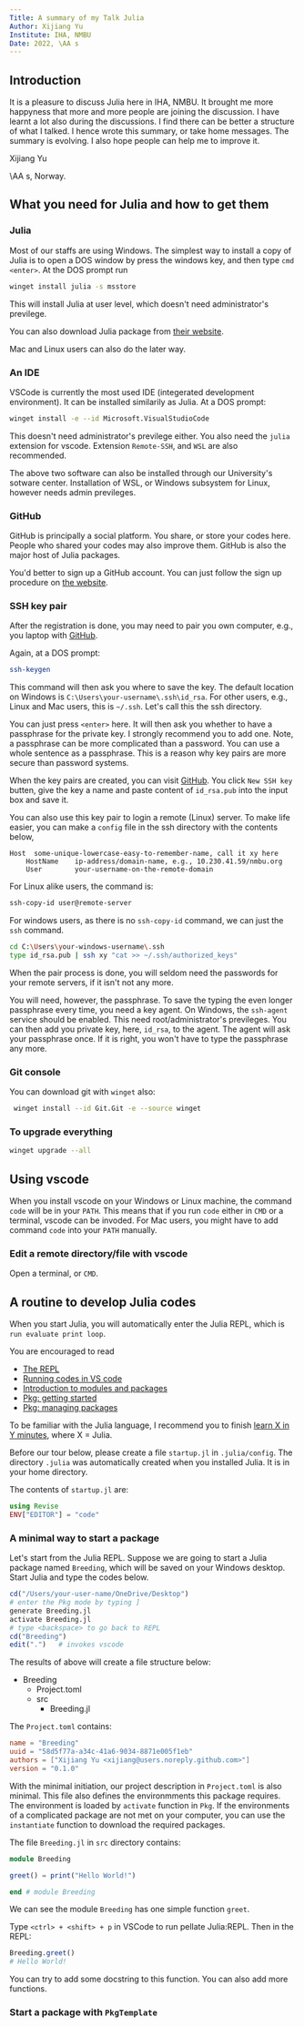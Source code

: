 ```yaml
---
Title: A summary of my Talk Julia
Author: Xijiang Yu
Institute: IHA, NMBU
Date: 2022, \AA s
---
```


## Introduction

It is a pleasure to discuss Julia here in IHA, NMBU.
It brought me more happyness that more and more people are joining the discussion.
I have learnt a lot also during the discussions.
I find there can be better a structure of what I talked.
I hence wrote this summary, or take home messages.
The summary is evolving.
I also hope people can help me to improve it.

Xijiang Yu

\AA s, Norway.

## What you need for Julia and how to get them

### Julia

Most of our staffs are using Windows.
The simplest way to install a copy of Julia is to open a DOS window
by press the windows key, and then type `cmd <enter>`.
At the DOS prompt run

```bash
winget install julia -s msstore
```

This will install Julia at user level, which doesn't need administrator's previlege.

You can also download Julia package from [their website](https://julialang.org/downloads/).

Mac and Linux users can also do the later way.

### An IDE

VSCode is currently the most used IDE (integerated development environment).
It can be installed similarily as Julia.
At a DOS prompt:

```bash
winget install -e --id Microsoft.VisualStudioCode
```

This doesn't need administrator's previlege either.
You also need the `julia` extension for vscode.
Extension `Remote-SSH`, and `WSL` are also recommended.

The above two software can also be installed through our University's sotware center.
Installation of WSL, or Windows subsystem for Linux, however needs admin previleges.

### GitHub

GitHub is principally a social platform.
You share, or store your codes here.
People who shared your codes may also improve them.
GitHub is also the major host of Julia packages.

You'd better to sign up a GitHub account.
You can just follow the sign up procedure on [the website](https://github.com/).

### SSH key pair

After the registration is done, you may need to pair you own computer,
e.g., you laptop with [GitHub](https://github.com/).

Again, at a DOS prompt:

```bash
ssh-keygen
```

This command will then ask you where to save the key.
The default location on Windows is `C:\Users\your-username\.ssh\id_rsa`.
For other users, e.g., Linux and Mac users, this is `~/.ssh`.
Let's call this the ssh directory.

You can just press `<enter>` here.
It will then ask you whether to have a passphrase for the private key.
I strongly recommend you to add one.
Note, a passphrase can be more complicated than a password.
You can use a whole sentence as a passphrase.
This is a reason why key pairs are more secure than password systems.

When the key pairs are created, you can visit
[GitHub](https://github.com/settings/keys).
You click `New SSH key` butten, give the key a name and paste content of `id_rsa.pub`
into the input box and save it.

You can also use this key pair to login a remote (Linux) server.
To make life easier, you can make a `config` file in the ssh directory with the contents below,

```config
Host  some-unique-lowercase-easy-to-remember-name, call it xy here
	HostName    ip-address/domain-name, e.g., 10.230.41.59/nmbu.org
	User        your-username-on-the-remote-domain
```

For Linux alike users, the command is:

```bash
ssh-copy-id user@remote-server
```

For windows users, as there is no `ssh-copy-id` command, we can just the `ssh` command.

```bash
cd C:\Users\your-windows-username\.ssh
type id_rsa.pub | ssh xy "cat >> ~/.ssh/authorized_keys"
```

When the pair process is done, you will seldom need the passwords
for your remote servers, if it isn't not any more.

You will need, however, the passphrase.
To save the typing the even longer passphrase every time, you need a key agent.
On Windows, the `ssh-agent` service should be enabled.
This need root/administrator's previleges.
You can then add you private key, here, `id_rsa`, to the agent.
The agent will ask your passphrase once.
If it is right, you won't have to type the passphrase any more.

### Git console

You can download git with `winget` also:

```bash
 winget install --id Git.Git -e --source winget 
 ```

### To upgrade everything

```bash
winget upgrade --all
```

## Using vscode

When you install vscode on your Windows or Linux machine,
the command `code` will be in your `PATH`.
This means that if you run `code` either in `CMD` or a terminal,
vscode can be invoded.
For Mac users, you might have to add command `code` into your
`PATH` manually.

### Edit a remote directory/file with vscode

Open a terminal, or `CMD`.

## A routine to develop Julia codes

When you start Julia, you will automatically enter the Julia REPL,
which is `run evaluate print loop`.

You are encouraged to read

- [The REPL](https://en.wikibooks.org/wiki/Introducing_Julia/The_REPL)
- [Running codes in VS code](https://www.julia-vscode.org/docs/stable/userguide/runningcode/)
- [Introduction to modules and packages](https://en.wikibooks.org/wiki/Introducing_Julia/Modules_and_packages)
- [Pkg: getting started](https://pkgdocs.julialang.org/v1.6/getting-started/)
- [Pkg: managing packages](https://pkgdocs.julialang.org/v1.6/managing-packages/)

To be familiar with the Julia language, I recommend you to finish
[learn X in Y minutes](https://learnxinyminutes.com/docs/julia/), where X = Julia.

Before our tour below, please create a file `startup.jl` in `.julia/config`.
The directory `.julia` was automatically created when you installed Julia.
It is in your home directory.

The contents of `startup.jl` are:

```julia
using Revise
ENV["EDITOR"] = "code"
```

### A minimal way to start a package

Let's start from the Julia REPL.
Suppose we are going to start a Julia package named `Breeding`,
which will be saved on your Windows desktop.
Start Julia and type the codes below.

```julia
cd("/Users/your-user-name/OneDrive/Desktop")
# enter the Pkg mode by typing ]
generate Breeding.jl
activate Breeding.jl
# type <backspace> to go back to REPL
cd("Breeding")
edit(".")   # invokes vscode
```

The results of above will create a file structure below:

- Breeding
  - Project.toml
  - src
    - Breeding.jl

The `Project.toml` contains:

```toml
name = "Breeding"
uuid = "58d5f77a-a34c-41a6-9034-8871e005f1eb"
authors = ["Xijiang Yu <xijiang@users.noreply.github.com>"]
version = "0.1.0"
```

With the minimal initiation, our project description in `Project.toml`
is also minimal.  This file also defines the environmments
this package requires.  The environment is loaded by `activate` function
in `Pkg`.  If the environments of a complicated package are not met on
your computer, you can use the `instantiate` function to download the
required packages.

The file `Breeding.jl` in `src` directory contains:

```julia
module Breeding

greet() = print("Hello World!")

end # module Breeding
```

We can see the module `Breeding` has one simple function `greet`.

Type `<ctrl> + <shift> + p` in VSCode to run pellate Julia:REPL.
Then in the REPL:

```julia
Breeding.greet()
# Hello World!
```

You can try to add some docstring to this function.
You can also add more functions.

### Start a package with `PkgTemplate`
